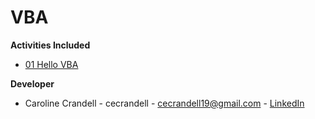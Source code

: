 # VBA

**Activities Included**

- [01 Hello VBA](/Code%20Samples/VBA/01%20Hello%20VBA)

**Developer**

- Caroline Crandell - cecrandell - cecrandell19@gmail.com - [LinkedIn](https://www.linkedin.com/in/carolinecrandell/)
